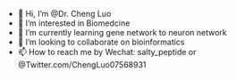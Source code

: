 - 👋 Hi, I’m @Dr. Cheng Luo
- 👀 I’m interested in Biomedcine
- 🌱 I’m currently learning gene network to neuron network
- 💞️ I’m looking to collaborate on bioinformatics
- 📫 How to reach me by Wechat: salty_peptide  or  
@Twitter.com/ChengLuo07568931
<!---
Cheng-Luo-COX/Cheng-Luo-COX is a ✨ special ✨ repository because its `README.md` (this file) appears on your GitHub profile.
You can click the Preview link to take a look at your changes.
--->
